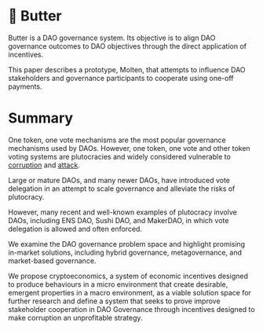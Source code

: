 # 🧈 Butter

Butter is a DAO governance system. Its objective is to align DAO governance outcomes to DAO objectives through the direct application of incentives.

This paper describes a prototype, Molten, that attempts to influence DAO stakeholders and governance participants to cooperate using one-off payments.

# Summary

One token, one vote mechanisms are the most popular governance mechanisms used by DAOs. However, one token, one vote and other token voting systems are plutocracies and widely considered vulnerable to [corruption](./problems.md#corruption-problems) and [attack](./problems.md#attack-problems).

Large or mature DAOs, and many newer DAOs, have introduced vote delegation in an attempt to scale governance and alleviate the risks of plutocracy.

However, many recent and well-known examples of plutocracy involve DAOs, including ENS DAO, Sushi DAO, and MakerDAO, in which vote delegation is allowed and often enforced.

We examine the DAO governance problem space and highlight promising in-market solutions, including hybrid governance, metagovernance, and market-based governance.

We propose cryptoeconomics, a system of economic incentives designed to produce behaviours in a micro environment that create desirable, emergent properties in a macro environment, as a viable solution space for further research and define a system that seeks to prove improve stakeholder cooperation in DAO Governance through incentives designed to make corruption an unprofitable strategy.